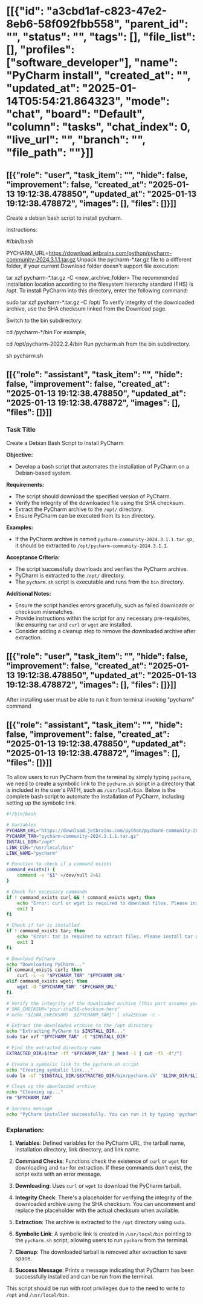 # [[{"id": "a3cbd1af-c823-47e2-8eb6-58f092fbb558", "parent_id": "", "status": "", "tags": [], "file_list": [], "profiles": ["software_developer"], "name": "PyCharm install", "created_at": "", "updated_at": "2025-01-14T05:54:21.864323", "mode": "chat", "board": "Default", "column": "tasks", "chat_index": 0, "live_url": "", "branch": "", "file_path": ""}]]
## [[{"role": "user", "task_item": "", "hide": false, "improvement": false, "created_at": "2025-01-13 19:12:38.478850", "updated_at": "2025-01-13 19:12:38.478872", "images": [], "files": []}]]
Create a debian bash script to install pycharm.

Instructions:


#/bin/bash


PYCHARM_URL=https://download.jetbrains.com/python/pycharm-community-2024.3.1.1.tar.gz
Unpack the pycharm-*.tar.gz file to a different folder, if your current Download folder doesn't support file execution:


tar xzf pycharm-*.tar.gz -C <new_archive_folder>
The recommended installation location according to the filesystem hierarchy standard (FHS) is /opt. To install PyCharm into this directory, enter the following command:


sudo tar xzf pycharm-*.tar.gz -C /opt/
To verify integrity of the downloaded archive, use the SHA checksum linked from the Download page.


Switch to the bin subdirectory:


cd <new archive folder>/pycharm-*/bin
For example,


cd /opt/pycharm-2022.2.4/bin
Run pycharm.sh from the bin subdirectory.


sh pycharm.sh
## [[{"role": "assistant", "task_item": "", "hide": false, "improvement": false, "created_at": "2025-01-13 19:12:38.478850", "updated_at": "2025-01-13 19:12:38.478872", "images": [], "files": []}]]
### Task Title

Create a Debian Bash Script to Install PyCharm

**Objective:**
- Develop a bash script that automates the installation of PyCharm on a Debian-based system.

**Requirements:**
- The script should download the specified version of PyCharm.
- Verify the integrity of the downloaded file using the SHA checksum.
- Extract the PyCharm archive to the `/opt/` directory.
- Ensure PyCharm can be executed from its `bin` directory.

**Examples:**
- If the PyCharm archive is named `pycharm-community-2024.3.1.1.tar.gz`, it should be extracted to `/opt/pycharm-community-2024.3.1.1`.

**Acceptance Criteria:**
- The script successfully downloads and verifies the PyCharm archive.
- PyCharm is extracted to the `/opt/` directory.
- The `pycharm.sh` script is executable and runs from the `bin` directory.

**Additional Notes:**
- Ensure the script handles errors gracefully, such as failed downloads or checksum mismatches.
- Provide instructions within the script for any necessary pre-requisites, like ensuring `tar` and `curl` or `wget` are installed.
- Consider adding a cleanup step to remove the downloaded archive after extraction.
## [[{"role": "user", "task_item": "", "hide": false, "improvement": false, "created_at": "2025-01-13 19:12:38.478850", "updated_at": "2025-01-13 19:12:38.478872", "images": [], "files": []}]]
After installing user must be able to run it from terminal invoking "pycharm" command
## [[{"role": "assistant", "task_item": "", "hide": false, "improvement": false, "created_at": "2025-01-13 19:12:38.478850", "updated_at": "2025-01-13 19:12:38.478872", "images": [], "files": []}]]
To allow users to run PyCharm from the terminal by simply typing `pycharm`, we need to create a symbolic link to the `pycharm.sh` script in a directory that is included in the user's PATH, such as `/usr/local/bin`. Below is the complete bash script to automate the installation of PyCharm, including setting up the symbolic link.

```bash
#!/bin/bash

# Variables
PYCHARM_URL="https://download.jetbrains.com/python/pycharm-community-2024.3.1.1.tar.gz"
PYCHARM_TAR="pycharm-community-2024.3.1.1.tar.gz"
INSTALL_DIR="/opt"
LINK_DIR="/usr/local/bin"
LINK_NAME="pycharm"

# Function to check if a command exists
command_exists() {
    command -v "$1" >/dev/null 2>&1
}

# Check for necessary commands
if ! command_exists curl && ! command_exists wget; then
    echo "Error: curl or wget is required to download files. Please install one of them and try again."
    exit 1
fi

# Check if tar is installed
if ! command_exists tar; then
    echo "Error: tar is required to extract files. Please install tar and try again."
    exit 1
fi

# Download PyCharm
echo "Downloading PyCharm..."
if command_exists curl; then
    curl -L -o "$PYCHARM_TAR" "$PYCHARM_URL"
elif command_exists wget; then
    wget -O "$PYCHARM_TAR" "$PYCHARM_URL"
fi

# Verify the integrity of the downloaded archive (this part assumes you have the SHA checksum)
# SHA_CHECKSUM="your-sha256-checksum-here"
# echo "${SHA_CHECKSUM}  ${PYCHARM_TAR}" | sha256sum -c -

# Extract the downloaded archive to the /opt directory
echo "Extracting PyCharm to $INSTALL_DIR..."
sudo tar xzf "$PYCHARM_TAR" -C "$INSTALL_DIR"

# Find the extracted directory name
EXTRACTED_DIR=$(tar -tf "$PYCHARM_TAR" | head -1 | cut -f1 -d"/")

# Create a symbolic link to the pycharm.sh script
echo "Creating symbolic link..."
sudo ln -sf "$INSTALL_DIR/$EXTRACTED_DIR/bin/pycharm.sh" "$LINK_DIR/$LINK_NAME"

# Clean up the downloaded archive
echo "Cleaning up..."
rm "$PYCHARM_TAR"

# Success message
echo "PyCharm installed successfully. You can run it by typing 'pycharm' in the terminal."

```

### Explanation:

1. **Variables**: Defined variables for the PyCharm URL, the tarball name, installation directory, link directory, and link name.

2. **Command Checks**: Functions check the existence of `curl` or `wget` for downloading and `tar` for extraction. If these commands don't exist, the script exits with an error message.

3. **Downloading**: Uses `curl` or `wget` to download the PyCharm tarball.

4. **Integrity Check**: There's a placeholder for verifying the integrity of the downloaded archive using the SHA checksum. You can uncomment and replace the placeholder with the actual checksum when available.

5. **Extraction**: The archive is extracted to the `/opt` directory using `sudo`.

6. **Symbolic Link**: A symbolic link is created in `/usr/local/bin` pointing to the `pycharm.sh` script, allowing users to run `pycharm` from the terminal.

7. **Cleanup**: The downloaded tarball is removed after extraction to save space.

8. **Success Message**: Prints a message indicating that PyCharm has been successfully installed and can be run from the terminal. 

This script should be run with root privileges due to the need to write to `/opt` and `/usr/local/bin`.